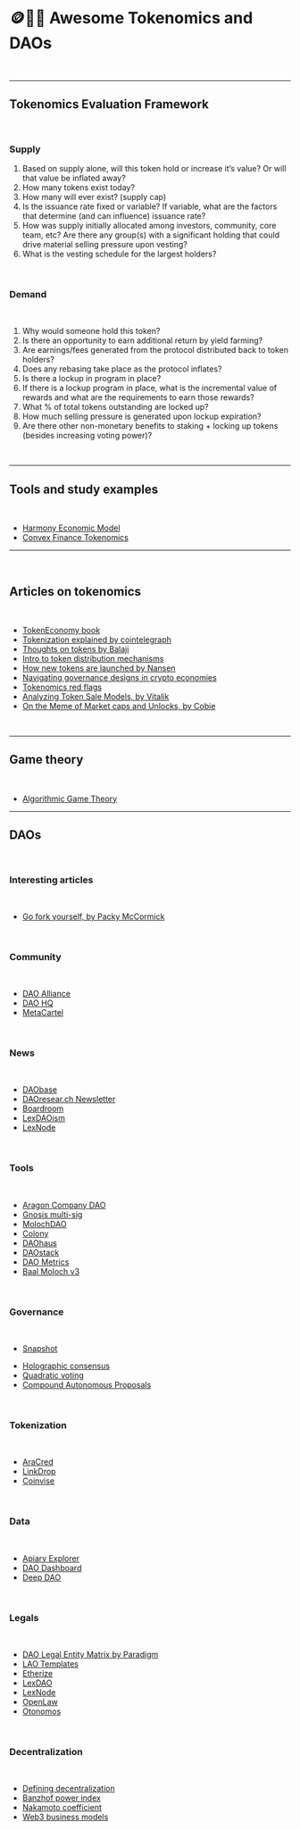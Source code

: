 # 🪙🏴‍☠️ Awesome Tokenomics and DAOs

<br>

----

## Tokenomics Evaluation Framework

<br>


### Supply

1. Based on supply alone, will this token hold or increase it’s value? Or will that value be inflated away?
2. How many tokens exist today?
3. How many will ever exist? (supply cap)
4. Is the issuance rate fixed or variable? If variable, what are the factors that determine (and can influence) issuance rate?
5. How was supply initially allocated among investors, community, core team, etc? Are there any group(s) with a significant holding that could drive material selling pressure upon vesting?
6. What is the vesting schedule for the largest holders?

<br>

### Demand 


<br>

1. Why would someone hold this token?
2. Is there an opportunity to earn additional return by yield farming?
3. Are earnings/fees generated from the protocol distributed back to token holders?
4. Does any rebasing take place as the protocol inflates?
5. Is there a lockup in program in place?
6. If there is a lockup program in place, what is the incremental value of rewards and what are the requirements to earn those rewards?
7. What % of total tokens outstanding are locked up?
8. How much selling pressure is generated upon lockup expiration?
9. Are there other non-monetary benefits to staking + locking up tokens (besides increasing voting power)?



<br>

----

## Tools and study examples

<br>

* [Harmony Economic Model](https://docs.google.com/spreadsheets/d/1bcABBb47X8jOAQC-Dno9A9HFtLf8vlRp70P9xVqjhG4/edit#gid=1322834538)
* [Convex Finance Tokenomics](https://docs.convexfinance.com/convexfinance/general-information/tokenomics)


---------------------

<br>

## Articles on tokenomics

<br>

* [TokenEconomy book](https://github.com/sherminvo/TokenEconomyBook/wiki)
* [Tokenization explained by cointelegraph](https://cointelegraph.com/explained/tokenization-explained)
* [Thoughts on tokens by Balaji](https://news.earn.com/thoughts-on-tokens-436109aabcbe)
* [Intro to token distribution mechanisms](https://smithandcrown.com/research/introduction-to-token-distribution-mechanisms/)
* [How new tokens are launched by Nansen](https://www.nansen.ai/research/how-new-tokens-are-launched)
* [Navigating governance designs in crypto economies](https://medium.com/@karansirdesai28/navigating-governance-designs-in-crypto-economies-24170e04e391)
* [Tokenomics red flags](https://medium.com/coinmonks/tokenomics-red-flags-you-cant-afford-to-ignore-part-i-1874f251c4db)
* [Analyzing Token Sale Models, by Vitalik](https://www.vitalik.ca/general/2017/06/09/sales.html)
* [On the Meme of Market caps and Unlocks, by Cobie](https://cobie.substack.com/p/on-the-meme-of-market-caps-and-unlocks)

<br>

---

## Game theory

<br>

* [Algorithmic Game Theory](http://timroughgarden.org/f13/f13.html)


----


## DAOs

<br>

### Interesting articles

<br>

* [Go fork yourself, by Packy McCormick](https://www.notboring.co/p/go-fork-yourself)


<br>


### Community 

<br>

- [DAO Alliance](https://t.me/AllianceDAO)
- [DAO HQ](https://www.daohq.co/)
- [MetaCartel](https://www.metacartel.org/) 

<br>

### News

<br>

- [DAObase](https://daobase.org/)
- [DAOresear.ch Newsletter](https://daoresearch.substack.com/) 
- [Boardroom](https://governance.substack.com/) 
- [LexDAOism](https://lexdao.substack.com/) 
- [LexNode](https://medium.com/@lex_node)

<br />

### Tools

<br>

- [Aragon Company DAO](https://help.aragon.org/article/31-explore-the-company-organization)
- [Gnosis multi-sig](https://blog.gnosis.pm/gnosis-safe-multisig-desktop-app-and-contract-interactions-6f8b92c3275b)
- [MolochDAO](https://github.com/MolochVentures/moloch/tree/minimal-revenue/v1_contracts)
- [Colony](https://colony.io/)
- [DAOhaus](https://daohaus.club/) 
- [DAOstack](https://daostack.io/) 
- [DAO Metrics](https://daometrics.com/)
- [Baal Moloch v3](https://baal-docs.vercel.app/)



<br>

### Governance 

<br>

* [Snapshot](https://snapshot.org/#/)
- [Holographic consensus](https://medium.com/daostack/holographic-consensus-part-2-4fd461e8dcde)
- [Quadratic voting](https://en.wikipedia.org/wiki/Quadratic_voting)
- [Compound Autonomous Proposals](https://medium.com/compound-finance/compound-autonomous-proposals-354e7a2ad6b7) 

<br>

### Tokenization 

<br>

- [AraCred](github.com/aracred/)
- [LinkDrop](https://linkdrop.io/)
- [Coinvise](https://www.coinvise.co/)


<br>

### Data

<br>

- [Apiary Explorer](https://apiary.1hive.org/orgs)
- [DAO Dashboard](https://mydaodashboard.com/)
- [Deep DAO](http://deepdao.world/#/app/dashboard)

<br>


### Legals 

<br>

- [DAO Legal Entity Matrix by Paradigm](https://daos.paradigm.xyz/)
- [LAO Templates](https://github.com/DAOresearch/lao-templates)
- [Etherize](https://etherize.io/)
- [LexDAO](https://lexdao.org/)
- [LexNode](https://www.dealninja.law/)
- [OpenLaw](https://dao.openlaw.io/) 
- [Otonomos](https://otonomos.com)


<br>

### Decentralization

<br>


- [Defining decentralization](https://medium.com/@lex_node/defining-decentralization-for-law-58ca54e18b2a)
- [Banzhof power index](https://blog.coinfund.io/are-blockchain-voters-dummies-4a89a376de69) 
- [Nakamoto coefficient](https://news.earn.com/quantifying-decentralization-e39db233c28e) 
- [Web3 business models](https://github.com/FEMBusinessModelsRing/web3_revenue_primitives) 
